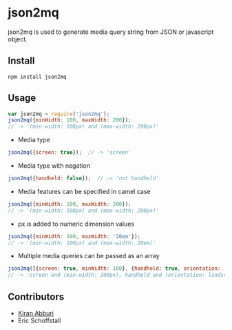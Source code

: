 # json2mq

json2mq is used to generate media query string from JSON or javascript object.

## Install
    npm install json2mq
    
## Usage
```javascript
var json2mq = require('json2mq');
json2mq({minWidth: 100, maxWidth: 200});
// -> '(min-width: 100px) and (max-width: 200px)'
```
* Media type 
```javascript
json2mq({screen: true});  // -> 'screen'
```
* Media type with negation 
```javascript
json2mq({handheld: false});  // -> 'not handheld'
```

* Media features can be specified in camel case
```javascript
json2mq({minWidth: 100, maxWidth: 200});
// -> '(min-width: 100px) and (max-width: 200px)'
```
* px is added to numeric dimension values
```javascript
json2mq({minWidth: 100, maxWidth: '20em'});
// -> '(min-width: 100px) and (max-width: 20em)'
```
* Multiple media queries can be passed as an array
```javascript
json2mq([{screen: true, minWidth: 100}, {handheld: true, orientation: 'landscape'}]); 
// -> 'screen and (min-width: 100px), handheld and (orientation: landscape)'
```



## Contributors
* [Kiran Abburi](https://twitter.com/kiran_abburi)
* Eric Schoffstall

